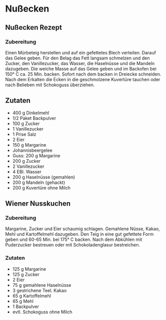 # Nußecken

## Nußecken Rezept

### Zubereitung

Einen Mürbeteig herstellen und auf ein gefettetes Blech verteilen. Darauf das Gelee geben. Für den Belag das Fett langsam schmelzen und den Zucker, den Vanillezucker, das Wasser, die Haselnüsse und die Mandeln dazugeben. Die weiche Masse auf das Gelee geben und im Backofen bei 150° C ca. 25 Min. backen. Sofort nach dem backen in Dreiecke schneiden. Nach dem Erkalten die Ecken in die geschmolzene Kuvertüre tauchen oder nach Belieben mit Schokoguss überziehen.

## Zutaten

- 400 g Dinkelmehl
- 1/2 Paket Backpulver
- 100 g Zucker
- 1 Vanillezucker
- 1 Prise Salz
- 2 Eier
- 150 g Margarine
- Johannisbeergelee
- Guss: 200 g Margarine
- 200 g Zucker
- 2 Vanillezucker
- 4 EBI. Wasser
- 200 g Haselnüsse (gemahlen)
- 200 g Mandeln (gehackt)
- 200 g Kuvertüre ohne Milch

## Wiener Nusskuchen

### Zubereitung

Margarine, Zucker und Eier schaumig schlagen. Gemahlene Nüsse, Kakao, Mehl und Kartoffelmehl dazugeben. Den Teig in eine gut gefettete Form geben und 60-65 Min. bei 175° C backen.
Nach dem Abkühlen mit Puderzucker bestreuen oder mit Schokoladenglasur bestreichen.

### Zutaten

- 125 g Margarine
- 125 g Zucker
- 2 Eier
- 75 g gemahlene Haselnüsse
- 3 gestrichene Teel. Kakao
- 65 g Kartoffelmehl
- 65 g Mehl
- 1 Backpulver
- evtl. Schokoguss ohne Milch
